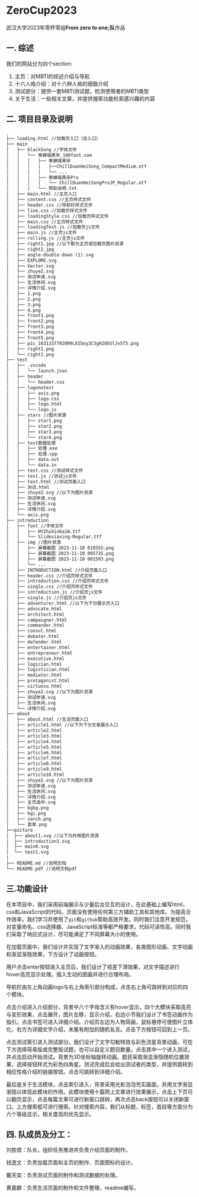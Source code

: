 # ZeroCup2023

武汉大学2023年零杯零组**From zero to one;队**作品

## 一. 综述

我们的网站分为四个section:

1. 主页：对MBTI的综述介绍与导航
2. 十六人格介绍：对十六种人格的细致介绍
3. 测试部分：提供一套MBTI测试题，检测使用者的MBTI类型
4. 关于生活：一些相关文章，并提供搜索功能检索感兴趣的内容

## 二. 项目目录及说明

```txt
.
├── loading.html //加载页入口（总入口）
├── main
│   ├── blackSong //字体文件
│   │   └── 寒蝉端黑宋_100font.com
│   │   │   ├── 寒蝉端黑宋
│   │   │   |   ├──ChillDuanHeiSong_CompactMedium.otf
│   │   |   |   └── ...
│   │   │   ├── 寒蝉端黑宋Pro
│   │   │   |   └── ChillDuanHeiSongProJP_Regular.otf 
│   │   │   └── 帮助说明.txt
│   ├── main.html //主页入口
│   ├── content.css //主页样式文件
│   ├── header.css //导航栏样式文件
│   ├── line.css //加载页样式文件
│   ├── loadingStyle.css //加载页样式文件
│   ├── main.css //主页样式文件
│   ├── loadingText.js //加载页js文件
│   ├── main.js //主页js文件
│   ├── rolling.js //主页js文件
│   ├── right1.jpg //以下都为主页或加载页图片资源
│   ├── right2.jpg
│   ├── angle-double-down (1).svg
│   ├── EXPLORE.svg
│   ├── Vector.svg
│   ├── zhuye2.svg
│   ├── 测试申请.svg
│   ├── 生活休闲.svg
│   ├── 详情介绍.svg
│   ├── 1.png
│   ├── 2.png
│   ├── 3.png
│   ├── 4.png
│   ├── front1.png
│   ├── front2.png
│   ├── front3.png
│   ├── front4.png
│   ├── front5.png
│   ├── pic_1631337782009L6Iboy3C5gH2OEGlJv5T5.png
│   ├── right1.png
│   └── right2.png
├── test
│   ├── .vscode
│   │   └── launch.json
│   ├── header
│   │   └── header.css
│   ├── logonotest
│   │   ├── axis.png
│   │   ├── logo.css
│   │   ├── logo.html
│   │   └── logo.js
│   ├── stars //图片资源
│   │   ├── star1.png
│   │   ├── star2.png
│   │   ├── star3.png
│   │   └── star4.png
│   ├── test数据处理
│   │   ├── 处理.exe
│   │   ├── 处理.cpp
│   │   ├── data.out
│   │   └── data.in
│   ├── test.css //测试样式文件
│   ├── test.js //测试js文件
│   ├── test.html //测试页面入口
│   ├── 测试.html
│   ├── zhuye2.svg //以下为图片资源
│   ├── 测试申请.svg
│   ├── 生活休闲.svg
│   ├── 详情介绍.svg
│   └── axis.png
├── introduction
│   ├── font //字体文件
│   │   ├── HYZhuXinKaiW.ttf
│   │   └── Slidexiaxing-Regular.ttf
│   ├── img //图片资源
│   │   ├── 屏幕截图 2023-11-10 010355.png
│   │   ├── 屏幕截图 2023-11-10 005735.png
│   │   ├── 屏幕截图 2023-11-10 001503.png
│   │   └── ...
│   ├── INTRODUCTION.html //介绍页面入口
│   ├── header.css //介绍页样式文件
│   ├── introduction.css //介绍页样式文件
│   ├── single.css //介绍页样式文件
│   ├── introduction.js //介绍页js文件
│   ├── single.js //介绍页js文件
│   ├── adventurer.html //以下为下分展示页入口
│   ├── advocate.html
│   ├── architect.html
│   ├── campaigner.html
│   ├── commander.html
│   ├── consul.html
│   ├── debater.html
│   ├── defender.html
│   ├── entertainer.html
│   ├── entrepreneur.html
│   ├── executive.html
│   ├── logician.html
│   ├── logistician.html
│   ├── mediator.html
│   ├── protagonist.html
│   ├── virtuoso.html
│   ├── zhuye2.svg //以下为图片资源
│   ├── 测试申请.svg
│   ├── 生活休闲.svg
│   └── 详情介绍.svg
├── about
│   ├── about.html //生活页面入口
│   ├── article1.html //以下为下分文章展示入口
│   ├── article2.html
│   ├── article3.html
│   ├── article4.html
│   ├── article5.html
│   ├── article6.html
│   ├── article7.html
│   ├── article8.html
│   ├── article9.html
│   ├── article10.html
│   ├── zhuye2.svg //以下为图片资源
│   ├── 测试申请.svg
│   ├── 生活休闲.svg
│   ├── 详情介绍.svg
│   ├── 主页选中.svg
│   ├── bgbg.png
│   ├── bgi.png
│   ├── sarch.png
│   └── 菜单.png
├──picture
|  ├── about1.svg //以下为共用图片资源
│  ├── introduction1.svg
│  ├── main0.svg
│  └── test1.svg
|  
├── README.md //说明文档
└── README.pdf //说明文档pdf

```

## 三.功能设计

在本项目中，我们采用前端展示与少量后台交互的设计，在此基础上编写html，css和JavaScript的代码。页面没有使用任何第三方辅助工具和其他库。为提高合作效率，我们学习并使用了``git``和``github``帮助高效开发。同时我们注意开发规范，对变量命名、css选择器、JavaScript标准等都严格要求，代码可读性高。同时我们采取了响应式设计，尽可能满足了不同屏幕大小的使用。
	
在加载页面中，我们设计并实现了文字渐入的动画效果，各类图形动画、文字动画和渐显渐隐效果，下方设计了动画按钮。
	
用户点击enter按钮进入主页后，我们设计了视差下滑效果，对文字描述进行hover高亮显示处理。插入生动的图画并进行合理布局。

导航栏由左上角动画logo与右上角索引部分构成，点击右上角可跳转到对应的四个模块。

点击介绍进入介绍部分，背景中八个字母含义有hover显示，四个大模块采取高亮与变形效果，点击展开，图片左移，显示介绍，右边小节我们设计了书签动画作为指引。点击书签可进入详细介绍。介绍页左边为人物简画，鼠标悬停可使图片立体化，右方为详细文字介绍，末尾有附加的随机名言。点击下方按钮可回到上一页。

点击测试索引进入测试部分。我们设计了文字勾勒特效与彩色流星背景动画，可在下方选择简易版或完整版试题，也可以自定义题目数量。点击其中一个进入测试，并点击启动开始测试。背景为3D坐标轴旋转动画。题目采取渐显渐隐随机位置效果，选择按钮样式为彩色四角星。测试完成后会给出测试者的类型，并提供跳转到相应性格介绍的链接按钮。点击可跳转到详细介绍。

最后是关于生活模块，点击索引进入，背景采用光影泡泡充实画面，并用文字渐显渐隐以体现此模块的作用。此模块使用十篇网上文章进行效果展示，点击上下页可以翻页显示，点击每篇文章可进行新窗口跳转，再次点击back按钮可以关闭新窗口。上方搜索框可进行搜索。针对搜索内容，我们从标题，标签，首段等方面分为六个等级显示，相关度高的优先显示。

## 四. 队成员及分工：
刘胜煜：队长，组织任务推进并负责介绍页面的制作。

钱逸文：负责加载页面和主页的制作、页面图标的设计。

戴天奕：负责测试页面的制作和测试数据的处理。

黄嘉麒：负责生活页面的制作和文件整理，readme编写。
